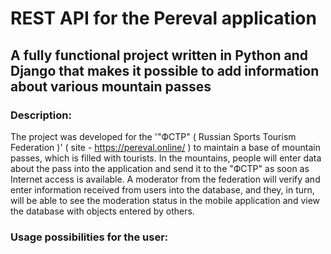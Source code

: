 # REST API for the Pereval application
## A fully functional project written in Python and Django that makes it possible to add information about various mountain passes

### Description:
The project was developed for the '"ФСТР" ( Russian Sports Tourism Federation )' ( site - https://pereval.online/ ) to maintain a base of mountain passes, which is filled with tourists. In the mountains, people will enter data about the pass into the application and send it to the "ФСТР" as soon as Internet access is available. A moderator from the federation will verify and enter information received from users into the database, and they, in turn, will be able to see the moderation status in the mobile application and view the database with objects entered by others.

### Usage possibilities for the user:
